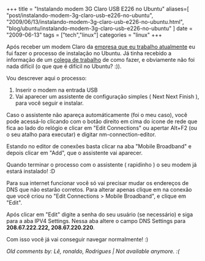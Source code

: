+++
title = "Instalando modem 3G Claro USB E226 no Ubuntu"
aliases=[
  "post/instalando-modem-3g-claro-usb-e226-no-ubuntu",
  "2009/06/13/instalando-modem-3g-claro-usb-e226-no-ubuntu.html",
  "blog/ubuntu/instalando-modem-3g-claro-usb-e226-no-ubuntu"
]
date = "2009-06-13"
tags = ["tech","linux"]
categories = "linux"
+++

Após receber um modem Claro da [empresa que eu trabalho atualmente](http://www.ikwa.com.br "Ikwa Orientação Profissional")
eu fui fazer o processo de instalação no Ubuntu. Já tinha recebido a
informação de um [colega de trabalho](http://github.com/mateuslinhares)
de como fazer, e obviamente não foi nada difícil (o que que é difícil
no Ubuntu? :)).

Vou descrever aqui o processo:

1. Inserir o modem na entrada USB
2. Vai aparecer um assistente de configuração simples ( Next Next Finish ), para você seguir e instalar.

Caso o assistente não apareça automáticamente (foi o meu caso), você
pode acessá-lo clicando com o botão direito em cima do ícone de rede
que fica ao lado do relógio e clicar em "Edit Connections" ou apertar
Alt+F2 (ou o seu atalho para executar) e digitar nm-connection-editor.

Estando no editor de conexões basta clicar na aba "Mobile Broadband" e
depois clicar em "Add", que o assistente vai aparecer.

Quando terminar o processo com o assistente ( rapidinho ) o seu modem
já estará instalado! :D

Para sua internet funcionar você só vai precisar mudar os endereços de
DNS que não estarão corretos. Para alterar apenas clique em na conexão
que você criou no "Edit Connections &gt; Mobile Broadband", e clique
em "Edit".

Após clicar em "Edit" digite a senha do seu usuário (se necessário)
e siga para a aba IPV4 Settings. Nessa aba altere o campo DNS Settings
para **208.67.222.222, 208.67.220.220**.

Com isso você já vai conseguir navegar normalmente! :)



_Old comments by: Lê, ronaldo, Rodrigues | Not available anymore. :(_
